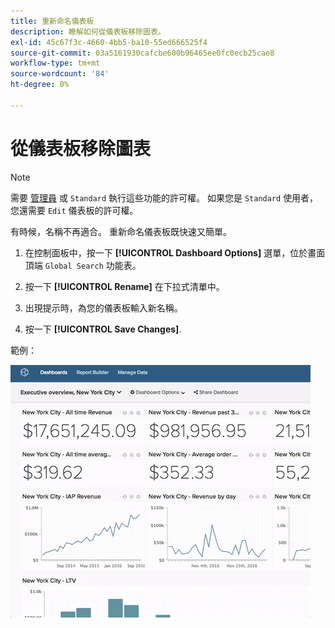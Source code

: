```yaml
---
title: 重新命名儀表板
description: 瞭解如何從儀表板移除圖表。
exl-id: 45c67f3c-4660-4bb5-ba10-55ed666525f4
source-git-commit: 03a5161930cafcbe600b96465ee0fc0ecb25cae8
workflow-type: tm+mt
source-wordcount: '84'
ht-degree: 0%

---
```


# 從儀表板移除圖表

>[!NOTE]
>
>需要 [管理員](../../administrator/user-management/user-management.md) 或 `Standard` 執行這些功能的許可權。 如果您是 `Standard` 使用者，您還需要 `Edit` 儀表板的許可權。

有時候，名稱不再適合。 重新命名儀表板既快速又簡單。

1. 在控制面板中，按一下 **[!UICONTROL Dashboard Options]** 選單，位於畫面頂端 `Global Search` 功能表。

1. 按一下 **[!UICONTROL Rename]** 在下拉式清單中。

1. 出現提示時，為您的儀表板輸入新名稱。

1. 按一下 **[!UICONTROL Save Changes]**.

範例：

![重新命名儀表板](../../assets/renaming-dboard.gif)
